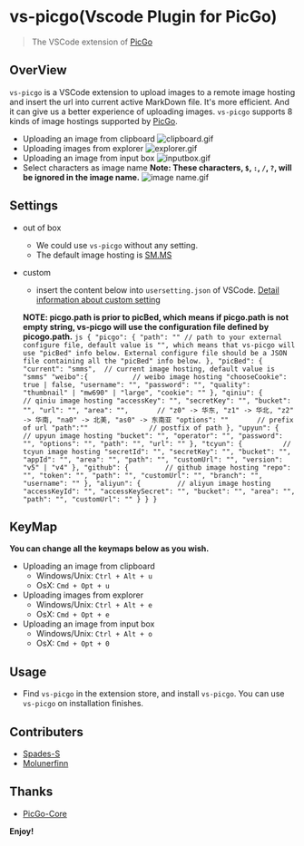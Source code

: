 # vs-picgo(Vscode Plugin for PicGo)

> The VSCode extension of [PicGo](https://github.com/PicGo) 

## OverView

`vs-picgo` is a VSCode extension to upload images to a remote image hosting and insert the url into current active MarkDown file. It's more efficient. And it can give us a better experience of uploading images. `vs-picgo` supports 8 kinds of image hostings supported by [PicGo](https://github.com/PicGo).

- Uploading an image from clipboard
![clipboard.gif](https://i.loli.net/2019/03/21/5c93900712842.gif)
- Uploading images from explorer
![explorer.gif](https://i.loli.net/2019/03/21/5c9390959d7a1.gif)
- Uploading an image from input box 
![inputbox.gif](https://i.loli.net/2019/03/21/5c939163807b6.gif)
- Select characters as image name 
**Note: These characters, `$`, `:`, `/`, `?`, will be ignored in the image name.**
![image name.gif](https://i.loli.net/2019/03/21/5c9392c749d99.gif)


## Settings

- out of box
	* We could use `vs-picgo` without any setting.
	* The default image hosting is [SM.MS](https://sm.ms/)
- custom
	* insert the content below into `usersetting.json` of VSCode. [Detail information about custom setting](https://picgo.github.io/PicGo-Core-Doc/zh/guide/config.html#%E9%BB%98%E8%AE%A4%E9%85%8D%E7%BD%AE%E6%96%87%E4%BB%B6)

	**NOTE: picgo.path is prior to picBed, which means if picgo.path is not empty string, vs-picgo will use the configuration file defined by picogo.path.**
		```js
		{
			"picgo": {
				"path": "" // path to your external configure file, default value is "", which means that vs-picgo will use "picBed" info below. External configure file should be a JSON file containing all the "picBed" info below.
			},
			"picBed": {
				"current": "smms",  // current image hosting, default value is "smms"
				"weibo":{           // weibo image hosting
					"chooseCookie": true | false,
					"username": "",
					"password": "",
					"quality": "thumbnail" | "mw690" | "large",
					"cookie": ""
				},
				"qiniu": {          // qiniu image hosting
					"accessKey": "",
					"secretKey": "",
					"bucket": "",
					"url": "",
					"area": "",       // "z0" -> 华东, "z1" -> 华北, "z2" -> 华南, "na0" -> 北美, "as0" -> 东南亚
					"options": "" 		// prefix of url
					"path":"" 				// postfix of path
				},
				"upyun": {          // upyun image hosting
					"bucket": "",
					"operator": "",
					"password": "",
					"options": "",
					"path": "",
					"url": ""
				},
				"tcyun": {          // tcyun image hosting
					"secretId": "",
					"secretKey": "",
					"bucket": "",
					"appId": "",
					"area": "",
					"path": "",
					"customUrl": "",
					"version": "v5" | "v4"
				},
				"github": {         // github image hosting
					"repo": "",
					"token": "",
					"path": "",
					"customUrl": "",
					"branch": "",
					"username": ""
				},
				"aliyun": {         // aliyun image hosting
					"accessKeyId": "",
					"accessKeySecret": "",
					"bucket": "",
					"area": "",
					"path": "",
					"customUrl": ""
				}
			}
		}
		```

## KeyMap
**You can change all the keymaps below as you wish.**

- Uploading an image from clipboard
	* Windows/Unix: `Ctrl + Alt + u`
	* OsX: `Cmd + Opt + u`
- Uploading images from explorer
	* Windows/Unix: `Ctrl + Alt + e`
	* OsX: `Cmd + Opt + e`
- Uploading an image from input box 
	* Windows/Unix: `Ctrl + Alt + o`
	* OsX: `Cmd + Opt + 0`



## Usage

- Find `vs-picgo` in the extension store, and install `vs-picgo`. You can use `vs-picgo` on installation finishes. 

## Contributers

- [Spades-S](https://github.com/Spades-S)
- [Molunerfinn](https://github.com/Molunerfinn)

## Thanks

- [PicGo-Core](https://github.com/PicGo/PicGo-Core)

**Enjoy!**
